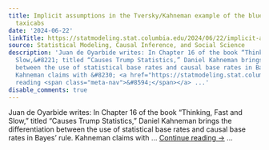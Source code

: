 ```yaml
---
title: Implicit assumptions in the Tversky/Kahneman example of the blue and green
  taxicabs
date: '2024-06-22'
linkTitle: https://statmodeling.stat.columbia.edu/2024/06/22/implicit-assumptions-in-the-tversky-kahneman-example-of-the-blue-and-green-taxicabs/
source: Statistical Modeling, Causal Inference, and Social Science
description: 'Juan de Oyarbide writes: In Chapter 16 of the book “Thinking, Fast and
  Slow,&#8221; titled “Causes Trump Statistics,” Daniel Kahneman brings the differentiation
  between the use of statistical base rates and causal base rates in Bayes’ rule.
  Kahneman claims with &#8230; <a href="https://statmodeling.stat.columbia.edu/2024/06/22/implicit-assumptions-in-the-tversky-kahneman-example-of-the-blue-and-green-taxicabs/">Continue
  reading <span class="meta-nav">&#8594;</span></a> ...'
disable_comments: true
---
```

Juan de Oyarbide writes: In Chapter 16 of the book “Thinking, Fast and Slow,&#8221; titled “Causes Trump Statistics,” Daniel Kahneman brings the differentiation between the use of statistical base rates and causal base rates in Bayes’ rule. Kahneman claims with &#8230; <a href="https://statmodeling.stat.columbia.edu/2024/06/22/implicit-assumptions-in-the-tversky-kahneman-example-of-the-blue-and-green-taxicabs/">Continue reading <span class="meta-nav">&#8594;</span></a> ...